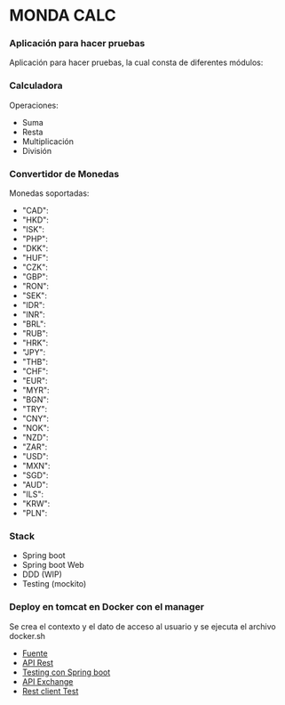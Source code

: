 # MONDA CALC

### Aplicación para hacer pruebas
Aplicación para hacer pruebas, la cual consta de diferentes módulos:

### Calculadora
Operaciones: 
- Suma
- Resta
- Multiplicación
- División

### Convertidor de Monedas
Monedas soportadas:
- "CAD": 
- "HKD":
- "ISK": 
- "PHP": 
- "DKK": 
- "HUF": 
- "CZK": 
- "GBP": 
- "RON": 
- "SEK": 
- "IDR": 
- "INR": 
- "BRL": 
- "RUB": 
- "HRK": 
- "JPY": 
- "THB": 
- "CHF": 
- "EUR": 
- "MYR": 
- "BGN": 
- "TRY": 
- "CNY": 
- "NOK": 
- "NZD": 
- "ZAR": 
- "USD": 
- "MXN": 
- "SGD": 
- "AUD": 
- "ILS": 
- "KRW": 
- "PLN": 

### Stack
* Spring boot
* Spring boot Web
* DDD (WIP)
* Testing (mockito)

### Deploy en tomcat en Docker con el manager
Se crea el contexto y el dato de acceso al usuario y se ejecuta el archivo docker.sh

* [Fuente](https://docs.gradle.org)
* [API Rest](https://experto.dev/spring-boot-rest-ejemplo-restcontroller-requestbody-valid/)
* [Testing con Spring boot](https://howtodoinjava.com/spring-boot2/testing/rest-controller-unit-test-example/)
* [API Exchange](https://exchangeratesapi.io/)
* [Rest client Test](https://rieckpil.de/testing-your-spring-resttemplate-with-restclienttest/)
